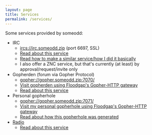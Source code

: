 ```yaml
---
layout: page
title: Services
permalink: /services/
---
```


Some services provided by someodd:

  * IRC
    * [ircs://irc.someodd.zip](ircs://irc.someodd.zip) (port 6697, SSL)
    * [Read about this service](/showcase/irc-server)
    * [Read how to make a similar service/how I did it basically](/notes/irc-server)
    * I also offer a ZNC service, but that's currently (at least) by approval/request/invite only
  * Gopherden (forum via Gopher Protocol)
    * [gopher://gopher.someodd.zip:7070/](gopher://gopher.someodd.zip:7070/)
    * [Visit gopherden using Floodgap's Gopher-HTTP gateway](https://gopher.floodgap.com/gopher/gw?a=gopher%3A%2F%2Fgopher.someodd.zip%3A7071%2F)
    * [Read about this service](/showcase/gopherden)
  * Personal gopherhole
    * [gopher://gopher.someodd.zip:7071/](gopher://gopher.someodd.zip:7071)
    * [Visit my personal gopherhole using Floodgap's Gopher-HTTP gateway](https://gopher.floodgap.com/gopher/gw?a=gopher%3A%2F%2Fgopher.someodd.zip%3A7071%2F)
    * [Read about how this gopherhole was generated](/showcase/burrow)
  * [Radio](https://radio.someodd.zip/stream)
    * [Read about this service](/showcase/whisper-radio)
